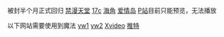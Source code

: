 被封半个月正式回归
[禁漫天堂](https://18comic.vip)
[17c](https://17c.com)
[海角](https://hai2406a6b.top)
[爱情岛](https://aqd99.com)
[P站](https://www.1881878.xyz/pornhub.com)目前只能预览，无法播放


以下网站需要使用到魔法
[yw1](https://yw1137.com)
[yw2](https://by25777.com)
[Xvideo](https://xvideos.com)
[推特](https://x.com)